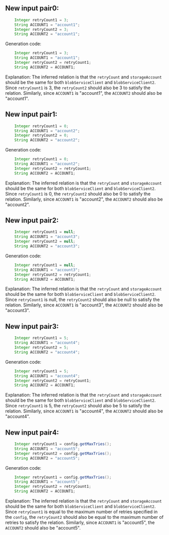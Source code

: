 ## New input pair0:
```java
    Integer retryCount1 = 3;
    String ACCOUNT1 = "account1";
    Integer retryCount2 = 3;
    String ACCOUNT2 = "account1";
```
Generation code:
```java
    Integer retryCount1 = 3;
    String ACCOUNT1 = "account1";
    Integer retryCount2 = retryCount1;
    String ACCOUNT2 = ACCOUNT1;
```
Explanation:
The inferred relation is that the `retryCount` and `storageAccount` should be the same for both `blobServiceClient` and `blobServiceClient2`. Since `retryCount1` is 3, the `retryCount2` should also be 3 to satisfy the relation. Similarly, since `ACCOUNT1` is "account1", the `ACCOUNT2` should also be "account1".

## New input pair1:
```java
    Integer retryCount1 = 0;
    String ACCOUNT1 = "account2";
    Integer retryCount2 = 0;
    String ACCOUNT2 = "account2";
```
Generation code:
```java
    Integer retryCount1 = 0;
    String ACCOUNT1 = "account2";
    Integer retryCount2 = retryCount1;
    String ACCOUNT2 = ACCOUNT1;
```
Explanation:
The inferred relation is that the `retryCount` and `storageAccount` should be the same for both `blobServiceClient` and `blobServiceClient2`. Since `retryCount1` is 0, the `retryCount2` should also be 0 to satisfy the relation. Similarly, since `ACCOUNT1` is "account2", the `ACCOUNT2` should also be "account2".

## New input pair2:
```java
    Integer retryCount1 = null;
    String ACCOUNT1 = "account3";
    Integer retryCount2 = null;
    String ACCOUNT2 = "account3";
```
Generation code:
```java
    Integer retryCount1 = null;
    String ACCOUNT1 = "account3";
    Integer retryCount2 = retryCount1;
    String ACCOUNT2 = ACCOUNT1;
```
Explanation:
The inferred relation is that the `retryCount` and `storageAccount` should be the same for both `blobServiceClient` and `blobServiceClient2`. Since `retryCount1` is null, the `retryCount2` should also be null to satisfy the relation. Similarly, since `ACCOUNT1` is "account3", the `ACCOUNT2` should also be "account3".

## New input pair3:
```java
    Integer retryCount1 = 5;
    String ACCOUNT1 = "account4";
    Integer retryCount2 = 5;
    String ACCOUNT2 = "account4";
```
Generation code:
```java
    Integer retryCount1 = 5;
    String ACCOUNT1 = "account4";
    Integer retryCount2 = retryCount1;
    String ACCOUNT2 = ACCOUNT1;
```
Explanation:
The inferred relation is that the `retryCount` and `storageAccount` should be the same for both `blobServiceClient` and `blobServiceClient2`. Since `retryCount1` is 5, the `retryCount2` should also be 5 to satisfy the relation. Similarly, since `ACCOUNT1` is "account4", the `ACCOUNT2` should also be "account4".

## New input pair4:
```java
    Integer retryCount1 = config.getMaxTries();
    String ACCOUNT1 = "account5";
    Integer retryCount2 = config.getMaxTries();
    String ACCOUNT2 = "account5";
```
Generation code:
```java
    Integer retryCount1 = config.getMaxTries();
    String ACCOUNT1 = "account5";
    Integer retryCount2 = retryCount1;
    String ACCOUNT2 = ACCOUNT1;
```
Explanation:
The inferred relation is that the `retryCount` and `storageAccount` should be the same for both `blobServiceClient` and `blobServiceClient2`. Since `retryCount1` is equal to the maximum number of retries specified in the `config`, the `retryCount2` should also be equal to the maximum number of retries to satisfy the relation. Similarly, since `ACCOUNT1` is "account5", the `ACCOUNT2` should also be "account5".
